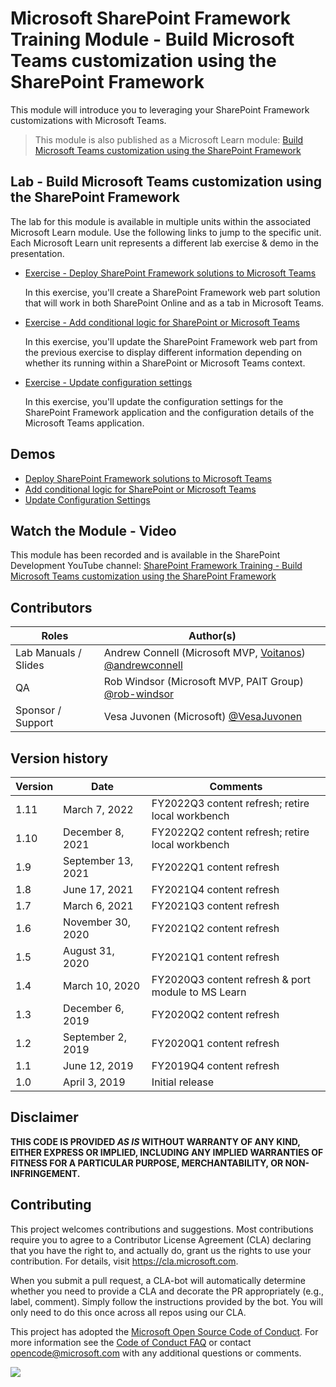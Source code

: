 # Microsoft SharePoint Framework Training Module - Build Microsoft Teams customization using the SharePoint Framework

This module will introduce you to leveraging your SharePoint Framework customizations with Microsoft Teams.

> This module is also published as a Microsoft Learn module: [Build Microsoft Teams customization using the SharePoint Framework](https://docs.microsoft.com/learn/modules/sharepoint-spfx-teams-dev)

## Lab - Build Microsoft Teams customization using the SharePoint Framework

The lab for this module is available in multiple units within the associated Microsoft Learn module. Use the following links to jump to the specific unit. Each Microsoft Learn unit represents a different lab exercise & demo in the presentation.

- [Exercise - Deploy SharePoint Framework solutions to Microsoft Teams](https://docs.microsoft.com/learn/modules/sharepoint-spfx-teams-dev/3-exercise-deploy)

  In this exercise, you'll create a SharePoint Framework web part solution that will work in both SharePoint Online and as a tab in Microsoft Teams.

- [Exercise - Add conditional logic for SharePoint or Microsoft Teams](https://docs.microsoft.com/learn/modules/sharepoint-spfx-teams-dev/5-exercise-conditional-logic)

  In this exercise, you'll update the SharePoint Framework web part from the previous exercise to display different information depending on whether its running within a SharePoint or Microsoft Teams context.

- [Exercise - Update configuration settings](https://docs.microsoft.com/learn/modules/sharepoint-spfx-teams-dev/7-exercise-update-configuration-settings)

  In this exercise, you'll update the configuration settings for the SharePoint Framework application and the configuration details of the Microsoft Teams application.

## Demos

- [Deploy SharePoint Framework solutions to Microsoft Teams](./Demos/01-spfxteams)
- [Add conditional logic for SharePoint or Microsoft Teams](./Demos/02-spfxteams)
- [Update Configuration Settings](./Demos/03-spfxteams)

## Watch the Module - Video

This module has been recorded and is available in the SharePoint Development YouTube channel: [SharePoint Framework Training - Build Microsoft Teams customization using the SharePoint Framework](https://www.youtube.com/watch?v=Yfs3-qawJfA&list=PLR9nK3mnD-OV-RPXQ3Lco845qoEy7VJoc)

## Contributors

| Roles                | Author(s)                                                                                                      |
| -------------------- | -------------------------------------------------------------------------------------------------------------- |
| Lab Manuals / Slides | Andrew Connell (Microsoft MVP, [Voitanos](//github.com/voitanos)) [@andrewconnell](//github.com/andrewconnell) |
| QA                   | Rob Windsor (Microsoft MVP, PAIT Group) [@rob-windsor](//github.com/rob-windsor)                               |
| Sponsor / Support    | Vesa Juvonen (Microsoft) [@VesaJuvonen](//github.com/VesaJuvonen)                                              |

## Version history

| Version |        Date        |                      Comments                      |
| ------- | ------------------ | -------------------------------------------------- |
| 1.11    | March 7, 2022      | FY2022Q3 content refresh; retire local workbench   |
| 1.10    | December 8, 2021   | FY2022Q2 content refresh; retire local workbench   |
| 1.9     | September 13, 2021 | FY2022Q1 content refresh                           |
| 1.8     | June 17, 2021      | FY2021Q4 content refresh                           |
| 1.7     | March 6, 2021      | FY2021Q3 content refresh                           |
| 1.6     | November 30, 2020  | FY2021Q2 content refresh                           |
| 1.5     | August 31, 2020    | FY2021Q1 content refresh                           |
| 1.4     | March 10, 2020     | FY2020Q3 content refresh & port module to MS Learn |
| 1.3     | December 6, 2019   | FY2020Q2 content refresh                           |
| 1.2     | September 2, 2019  | FY2020Q1 content refresh                           |
| 1.1     | June 12, 2019      | FY2019Q4 content refresh                           |
| 1.0     | April 3, 2019      | Initial release                                    |

## Disclaimer

**THIS CODE IS PROVIDED _AS IS_ WITHOUT WARRANTY OF ANY KIND, EITHER EXPRESS OR IMPLIED, INCLUDING ANY IMPLIED WARRANTIES OF FITNESS FOR A PARTICULAR PURPOSE, MERCHANTABILITY, OR NON-INFRINGEMENT.**

## Contributing

This project welcomes contributions and suggestions. Most contributions require you to agree to a
Contributor License Agreement (CLA) declaring that you have the right to, and actually do, grant us
the rights to use your contribution. For details, visit https://cla.microsoft.com.

When you submit a pull request, a CLA-bot will automatically determine whether you need to provide
a CLA and decorate the PR appropriately (e.g., label, comment). Simply follow the instructions
provided by the bot. You will only need to do this once across all repos using our CLA.

This project has adopted the [Microsoft Open Source Code of Conduct](https://opensource.microsoft.com/codeofconduct/).
For more information see the [Code of Conduct FAQ](https://opensource.microsoft.com/codeofconduct/faq/) or
contact [opencode@microsoft.com](mailto:opencode@microsoft.com) with any additional questions or comments.

<img src="https://telemetry.sharepointpnp.com/sp-dev-training-spfx-teams-dev" />
